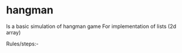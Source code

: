 # hangman
Is a basic simulation of hangman game
For implementation of lists (2d array)

Rules/steps:-
